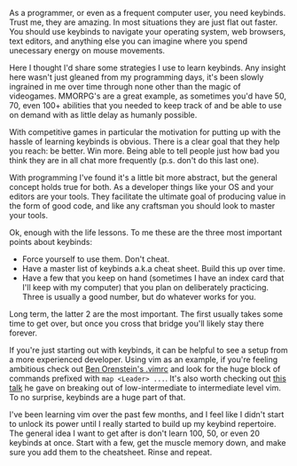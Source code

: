 As a programmer, or even as a frequent computer user, you need keybinds.  Trust me, they are amazing.  In most situations they are just flat out faster.  You should use keybinds to navigate your operating system, web browsers, text editors, and anything else you can imagine where you spend unecessary energy on mouse movements.

Here I thought I'd share some strategies I use to learn keybinds.  Any insight here wasn't just gleaned from my programming days, it's been slowly ingrained in me over time through none other than the magic of videogames. MMORPG's are a great example, as sometimes you'd have 50, 70, even 100+ abilities that you needed to keep track of and be able to use on demand with as little delay as humanly possible.  

With competitive games in particular the motivation for putting up with the hassle of learning keybinds is obvious.  There is a clear goal that they help you reach: be better.  Win more.  Being able to tell people just how bad you think they are in all chat more frequently (p.s. don't do this last one).

With programming I've found it's a little bit more abstract, but the general concept holds true for both.  As a developer things like your OS and your editors are your tools.  They facilitate the ultimate goal of producing value in the form of good code, and like any craftsman you should look to master your tools.

Ok, enough with the life lessons.  To me these are the three most important points about keybinds:

* Force yourself to use them.  Don't cheat.
* Have a master list of keybinds a.k.a cheat sheet.  Build this up over time.
* Have a few that you keep on hand (sometimes I have an index card that I'll keep with my computer) that you plan on deliberately practicing.  Three is usually a good number, but do whatever works for you.

Long term, the latter 2 are the most important.  The first usually takes some time to get over, but once you cross that bridge you'll likely stay there forever. 

If you're just starting out with keybinds, it can be helpful to see a setup from a more experienced developer.  Using vim as an example, if you're feeling ambitious check out [Ben Orenstein's .vimrc](https://github.com/r00k/dotfiles/blob/master/vimrc) and look for the huge block of commands prefixed with `map <Leader> ...`. It's also worth checking out [this talk](https://www.youtube.com/watch?v=SkdrYWhh-8s) he gave on breaking out of low-intermediate to intermediate level vim.  To no surprise, keybinds are a huge part of that.

I've been learning vim over the past few months, and I feel like I didn't start to unlock its power until I really started to build up my keybind repertoire.  The general idea I want to get after is don't learn 100, 50, or even 20 keybinds at once.  Start with a few, get the muscle memory down, and make sure you add them to the cheatsheet.  Rinse and repeat.

  


